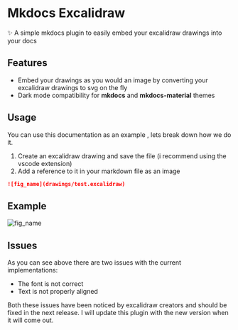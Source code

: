 # Mkdocs Excalidraw

✨ A simple mkdocs plugin to easily embed your excalidraw drawings into your docs

## Features
- Embed your drawings as you would an image by converting your excalidraw drawings to svg on the fly
- Dark mode compatibility for **mkdocs** and **mkdocs-material** themes

## Usage
You can use this documentation as an example , lets break down how we do it.

1. Create an excalidraw drawing and save the file (i recommend using the vscode extension)
2. Add a reference to it in your markdown file as an image
```markdown
![fig_name](drawings/test.excalidraw)
```

## Example

![fig_name](drawings/test.excalidraw)

## Issues

As you can see above there are two issues with the current implementations:

- The font is not correct
- Text is not properly aligned

Both these issues have been noticed by excalidraw creators and should be fixed in the next release. I will
update this plugin with the new version when it will come out.